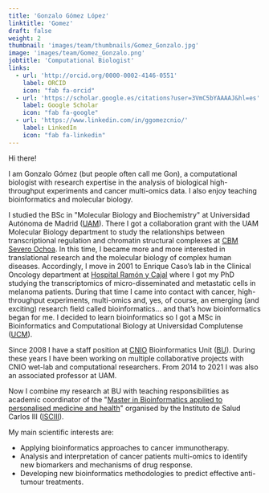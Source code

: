 ```yaml
---
title: 'Gonzalo Gómez López'
linktitle: 'Gomez'
draft: false
weight: 2
thumbnail: 'images/team/thumbnails/Gomez_Gonzalo.jpg'
image: 'images/team/Gomez_Gonzalo.png'
jobtitle: 'Computational Biologist'
links:
  - url: 'http://orcid.org/0000-0002-4146-0551'
    label: ORCID
    icon: "fab fa-orcid"
  - url: 'https://scholar.google.es/citations?user=3VmC5bYAAAAJ&hl=es'
    label: Google Scholar
    icon: "fab fa-google"
  - url: 'https://www.linkedin.com/in/ggomezcnio/'
    label: LinkedIn
    icon: "fab fa-linkedin"
---
```


Hi there!

I am Gonzalo Gómez (but people often call me Gon), a computational biologist with research expertise in the analysis of biological high-throughput experiments and cancer multi-omics data. I also enjoy teaching bioinformatics and molecular biology.

I studied the BSc in "Molecular Biology and Biochemistry" at Universidad Autónoma de Madrid ([UAM](http://www.uam.es/ss/Satellite/en/home.htm)). There I got a collaboration grant with the UAM Molecular Biology department to study the relationships between transcriptional regulation and chromatin structural complexes at [CBM Severo Ochoa](http://www.cbm.uam.es/joomla-rl/index.php/en/). In this time, I became more and more interested in translational research and the molecular biology of complex human diseases. Accordingly, I move in 2001 to Enrique Caso’s lab in the Clinical Oncology department at [Hospital Ramón y Cajal](http://www.madrid.org/cs/Satellite?pagename=HospitalRamonCajal/Page/HRYC_home) where I got my PhD studying the transcriptomics of micro-disseminated and metastatic cells in melanoma patients. During that time I came into contact with cancer, high-throughput experiments, multi-omics and, yes, of course, an emerging (and exciting) research field called bioinformatics… and that’s how bioinformatics began for me. I decided to learn bioinformatics so I got a MSc in Bioinformatics and Computational Biology at Universidad Complutense ([UCM](http://www.ucm.es/english)).

Since 2008 I have a staff position at [CNIO](https://www.cnio.es/ing/index.asp) Bioinformatics Unit ([BU](https://bioinformatics.cnio.es/)). During these years I have been working on multiple collaborative projects with CNIO wet-lab and computational researchers. From 2014 to 2021 I was also an associated professor at UAM.

Now I combine my research at BU with teaching responsibilities as academic coordinator of the "[Master in Bioinformatics applied to personalised medicine and health](https://masterbioinformatica.com/)" organised by the Instituto de Salud Carlos III ([ISCIII](https://www.isciii.es/Paginas/Inicio.aspx)).

My main scientific interests are:
- Applying bioinformatics approaches to cancer immunotherapy.
- Analysis and interpretation of cancer patients multi-omics to identify new biomarkers and mechanisms of drug response.
- Developing new bioinformatics methodologies to predict effective anti-tumour treatments.

